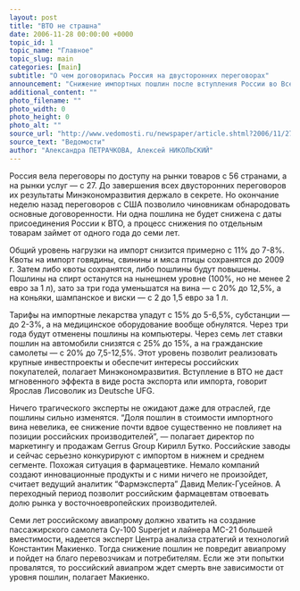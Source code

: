 ```yaml
---
layout: post
title: "ВТО не страшна"
date: 2006-11-28 00:00:00 +0000
topic_id: 1
topic_name: "Главное"
topic_slug: main
categories: [main]
subtitle: "О чем договорилась Россия на двусторонних переговорах"
announcement: "Снижение импортных пошлин после вступления России во Всемирную торговую организацию (ВТО) будет постепенным и не слишком значительным. Подешевеют импортное вино, лекарства, машины и самолеты."
additional_content: ""
photo_filename: ""
photo_width: 0
photo_height: 0
photo_alt: ""
source_url: "http://www.vedomosti.ru/newspaper/article.shtml?2006/11/27/116486"
source_text: "Ведомости"
author: "Александра ПЕТРАЧКОВА, Алексей НИКОЛЬСКИЙ"
---
```

Россия вела переговоры по доступу на рынки товаров с 56 странами, а на рынки услуг — с 27. До завершения всех двусторонних переговоров их результаты Минэкономразвития держало в секрете. Но окончание неделю назад переговоров с США позволило чиновникам обнародовать основные договоренности. Ни одна пошлина не будет снижена с даты присоединения России к ВТО, а процесс снижения по отдельным товарам займет от одного года до семи лет.

Общий уровень нагрузки на импорт снизится примерно с 11% до 7-8%. Квоты на импорт говядины, свинины и мяса птицы сохранятся до 2009 г. Затем либо квоты сохранятся, либо пошлины будут повышены. Пошлины на спирт останутся на нынешнем уровне (100%, но не менее 2 евро за 1 л), зато за три года уменьшатся на вина — с 20% до 12,5%, а на коньяки, шампанское и виски — с 2 до 1,5 евро за 1 л.

Тарифы на импортные лекарства упадут с 15% до 5-6,5%, субстанции — до 2-3%, а на медицинское оборудование вообще обнулятся. Через три года будут отменены пошлины на компьютеры. Через семь лет ставки пошлин на автомобили снизятся с 25% до 15%, а на гражданские самолеты — с 20% до 7,5-12,5%. Этот уровень позволит реализовать крупные инвестпроекты и обеспечит интересы российских покупателей, полагает Минэкономразвития. Вступление в ВТО не даст мгновенного эффекта в виде роста экспорта или импорта, говорит Ярослав Лисоволик из Deutsche UFG.

Ничего трагического эксперты не ожидают даже для отраслей, где пошлины сильно изменятся. “Доля пошлин в стоимости импортного вина невелика, ее снижение почти вдвое существенно не повлияет на позиции российских производителей”, — полагает директор по маркетингу и продажам Gerrus Group Кирилл Бутко. Российские заводы и сейчас серьезно конкурируют с импортом в нижнем и среднем сегменте. Похожая ситуация в фармацевтике. Немало компаний создают инновационные продукты и с ними ничего не произойдет, считает ведущий аналитик “Фармэксперта” Давид Мелик-Гусейнов. А переходный период позволит российским фармацевтам отвоевать долю рынка у восточноевропейских производителей.

Семи лет российскому авиапрому должно хватить на создание пассажирского самолета Су-100 Superjet и лайнера МС-21 большей вместимости, надеется эксперт Центра анализа стратегий и технологий Константин Макиенко. Тогда снижение пошлин не повредит авиапрому и пойдет на благо перевозчикам и потребителям. Если же эти попытки провалятся, то российский авиапром ждет смерть вне зависимости от уровня пошлин, полагает Макиенко.
